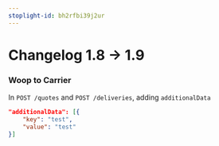 ```yaml
---
stoplight-id: bh2rfbi39j2ur
---
```


# Changelog 1.8 -> 1.9

### Woop to Carrier

In `POST /quotes` and `POST /deliveries`, adding `additionalData`

```json
"additionalData": [{
    "key": "test",
    "value": "test"
}]
```
